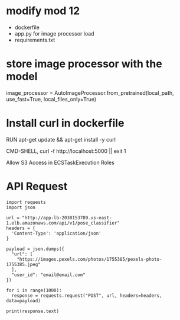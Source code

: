 # modify mod 12
- dockerfile
- app.py for image processor load
- requirements.txt

# store image processor with the model
image_processor = AutoImageProcessor.from_pretrained(local_path, use_fast=True, local_files_only=True)



# Install curl in dockerfile
RUN apt-get update && apt-get install -y curl

CMD-SHELL, curl -f http://localhost:5000 || exit 1

Allow S3 Access in ECSTaskExecution Roles


# API Request
```
import requests
import json

url = "http://app-lb-2030153789.us-east-1.elb.amazonaws.com/api/v1/pose_classifier"
headers = {
  'Content-Type': 'application/json'
}

payload = json.dumps({
  "url": [
    "https://images.pexels.com/photos/1755385/pexels-photo-1755385.jpeg"
  ],
  "user_id": "email@email.com"
})

for i in range(1000):
  response = requests.request("POST", url, headers=headers, data=payload)

print(response.text)

```